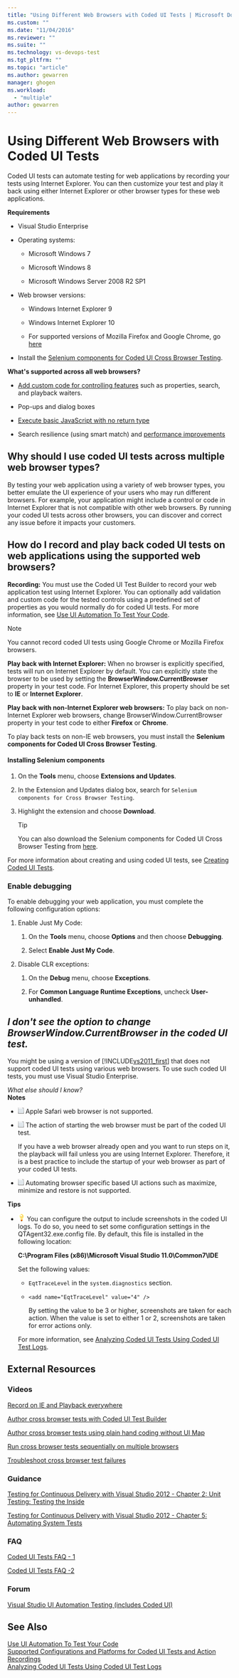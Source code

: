 ```yaml
---
title: "Using Different Web Browsers with Coded UI Tests | Microsoft Docs"
ms.custom: ""
ms.date: "11/04/2016"
ms.reviewer: ""
ms.suite: ""
ms.technology: vs-devops-test
ms.tgt_pltfrm: ""
ms.topic: "article"
ms.author: gewarren
manager: ghogen
ms.workload: 
  - "multiple"
author: gewarren
---
```

# Using Different Web Browsers with Coded UI Tests
Coded UI tests can automate testing for web applications by recording your tests using Internet Explorer. You can then customize your test and play it back using either Internet Explorer or other browser types for these web applications.  
  
 **Requirements**  
  
-   Visual Studio Enterprise  
  
-   Operating systems:  
  
    -   Microsoft Windows 7  
  
    -   Microsoft Windows 8  
  
    -   Microsoft Windows Server 2008 R2 SP1  
  
-   Web browser versions:  
  
    -   Windows Internet Explorer 9  
  
    -   Windows Internet Explorer 10  
  
    -   For supported versions of Mozilla Firefox and Google Chrome, go [here](http://visualstudiogallery.msdn.microsoft.com/11cfc881-f8c9-4f96-b303-a2780156628d/)  
  
-   Install the [Selenium components for Coded UI Cross Browser Testing](http://visualstudiogallery.msdn.microsoft.com/11cfc881-f8c9-4f96-b303-a2780156628d/).  
  
 **What's supported across all web browsers?**  
  
-   [Add custom code for controlling features](http://blogs.msdn.com/b/visualstudioalm/archive/2012/12/10/coded-ui-test-configuring-search-properties-while-recording-on-internet-explorer.aspx) such as properties, search, and playback waiters.  
  
-   Pop-ups and dialog boxes  
  
-   [Execute basic JavaScript with no return type](http://blogs.msdn.com/b/visualstudioalm/archive/2013/01/18/introducing-jscript-execution-on-internetexplorer-and-crossbrowser-in-coded-ui-test.aspx)  
  
-   Search resilience (using smart match) and [performance improvements](http://blogs.msdn.com/b/visualstudioalm/archive/2012/02/01/guidelines-on-improving-performance-of-coded-ui-test-playback.aspx)  
  
## Why should I use coded UI tests across multiple web browser types?  
 By testing your web application using a variety of web browser types, you better emulate the UI experience of your users who may run different browsers. For example, your application might include a control or code in Internet Explorer that is not compatible with other web browsers. By running your coded UI tests across other browsers, you can discover and correct any issue before it impacts your customers.  
  
## How do I record and play back coded UI tests on web applications using the supported web browsers?  
 **Recording:** You must use the Coded UI Test Builder to record your web application test using Internet Explorer. You can optionally add validation and custom code for the tested controls using a predefined set of properties as you would normally do for coded UI tests. For more information, see [Use UI Automation To Test Your Code](../test/use-ui-automation-to-test-your-code.md).  
  
> [!NOTE]
>  You cannot record coded UI tests using Google Chrome or Mozilla Firefox browsers.  
  
 **Play back with Internet Explorer:** When no browser is explicitly specified, tests will run on Internet Explorer by default. You can explicitly state the browser to be used by setting the **BrowserWindow.CurrentBrowser** property in your test code. For Internet Explorer, this property should be set to **IE** or **Internet Explorer**.  
  
 **Play back with non-Internet Explorer web browsers:** To play back on non-Internet Explorer web browsers, change BrowserWindow.CurrentBrowser property in your test code to either **Firefox** or **Chrome**.  
  
 To play back tests on non-IE web browsers, you must install the **Selenium components for Coded UI Cross Browser Testing**.  
  
#### Installing Selenium components  
  
1.  On the **Tools** menu, choose **Extensions and Updates**.  
  
2.  In the Extension and Updates dialog box, search for `Selenium components for Cross Browser Testing`.  
  
3.  Highlight the extension and choose **Download**.  
  
    > [!TIP]
    >  You can also download the Selenium components for Coded UI Cross Browser Testing from [here](http://visualstudiogallery.msdn.microsoft.com/11cfc881-f8c9-4f96-b303-a2780156628d/).  
  
 For more information about creating and using coded UI tests, see [Creating Coded UI Tests](../test/use-ui-automation-to-test-your-code.md#VerifyingCodeUsingCUITCreate).  
  
### Enable debugging  
 To enable debugging your web application, you must complete the following configuration options:  
  
1.  Enable Just My Code:  
  
    1.  On the **Tools** menu, choose **Options** and then choose **Debugging**.  
  
    2.  Select **Enable Just My Code**.  
  
2.  Disable CLR exceptions:  
  
    1.  On the **Debug** menu, choose **Exceptions**.  
  
    2.  For **Common Language Runtime Exceptions**, uncheck **User-unhandled**.  
  
##  <a name="generate"></a> *I don't see the option to change BrowserWindow.CurrentBrowser in the coded UI test.*  
 You might be using a version of [!INCLUDE[vs2011_first](../test/includes/vs2011_first_md.md)] that does not support coded UI tests using various web browsers. To use such coded UI tests, you must use Visual Studio Enterprise.  
  
 *What else should I know?*  
 **Notes**  
  
-   ![Prerequisite](../test/media/prereq.png "Prereq") Apple Safari web browser is not supported.  
  
-   ![Prerequisite](../test/media/prereq.png "Prereq") The action of starting the web browser must be part of the coded UI test.  
  
     If you have a web browser already open and you want to run steps on it, the playback will fail unless you are using Internet Explorer. Therefore, it is a best practice to include the startup of your web browser as part of your coded UI tests.  
  
-   ![Prerequisite](../test/media/prereq.png "Prereq") Automating browser specific based UI actions such as maximize, minimize and restore is not supported.  
  
 **Tips**  
  
-   ![Tip](../test/media/tip.png "Tip") You can configure the output to include screenshots in the coded UI logs. To do so, you need to set some configuration settings in the QTAgent32.exe.config file. By default, this file is installed in the following location:  
  
     **C:\Program Files (x86)\Microsoft Visual Studio 11.0\Common7\IDE**  
  
     Set the following values:  
  
    -   `EqtTraceLevel` in the `system.diagnostics` section.  
  
    -   `<add name="EqtTraceLevel" value="4" />`  
  
         By setting the value to be 3 or higher, screenshots are taken for each action. When the value is set to either 1 or 2, screenshots are taken for error actions only.  
  
     For more information, see [Analyzing Coded UI Tests Using Coded UI Test Logs](../test/analyzing-coded-ui-tests-using-coded-ui-test-logs.md).  
  
## External Resources  
  
### Videos  
 [Record on IE and Playback everywhere](https://skydrive.live.com/redir?resid=AE5CD7309CCCC43C!183&authkey=!ANqaLtCZbtJrImU)  
  
 [Author cross browser tests with Coded UI Test Builder](https://skydrive.live.com/redir?resid=AE5CD7309CCCC43C!184&authkey=!AKG8CSow_qmeTq8)  
  
 [Author cross browser tests using plain hand coding without UI Map](https://skydrive.live.com/redir?resid=AE5CD7309CCCC43C!186&authkey=!AJaEvxJnsefyAT4)  
  
 [Run cross browser tests sequentially on multiple browsers](https://skydrive.live.com/redir?resid=AE5CD7309CCCC43C!187&authkey=!ADI8eCQkxHnpOR8)  
  
 [Troubleshoot cross browser test failures](https://skydrive.live.com/redir?resid=AE5CD7309CCCC43C!182&authkey=!AEpS48i295B49FI)  
  
### Guidance  
 [Testing for Continuous Delivery with Visual Studio 2012 - Chapter 2: Unit Testing: Testing the Inside](http://go.microsoft.com/fwlink/?LinkID=255188)  
  
 [Testing for Continuous Delivery with Visual Studio 2012 - Chapter 5: Automating System Tests](http://go.microsoft.com/fwlink/?LinkID=255196)  
  
### FAQ  
 [Coded UI Tests FAQ - 1](http://go.microsoft.com/fwlink/?LinkID=230576)  
  
 [Coded UI Tests FAQ -2](http://go.microsoft.com/fwlink/?LinkID=230578)  
  
### Forum  
 [Visual Studio UI Automation Testing (includes Coded UI)](http://go.microsoft.com/fwlink/?LinkID=224497)  
  
## See Also  
 [Use UI Automation To Test Your Code](../test/use-ui-automation-to-test-your-code.md)   
 [Supported Configurations and Platforms for Coded UI Tests and Action Recordings](../test/supported-configurations-and-platforms-for-coded-ui-tests-and-action-recordings.md)   
 [Analyzing Coded UI Tests Using Coded UI Test Logs](../test/analyzing-coded-ui-tests-using-coded-ui-test-logs.md)
